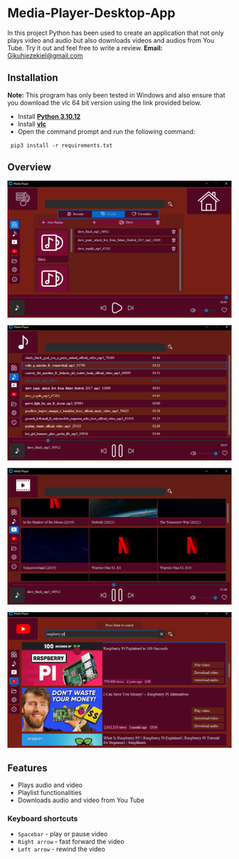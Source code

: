 # **Media-Player-Desktop-App**
In this project Python has been used to create an application that not only plays video and audio but also downloads videos and audios from You Tube. Try it out and feel free to write a review.
**Email:** Gikuhiezekiel@gmail.com

## **Installation**
**Note:** This program has only been tested in Windows and also ensure that you download the vlc 64 bit version using the link provided below.
- Install **[Python 3.10.12](https://www.python.org/downloads/release/python-31012/)**
- Install **[vlc](https://get.videolan.org/vlc/3.0.18/win64/vlc-3.0.18-win64.exe)**
- Open the command prompt and run the following command:
 ``` 
  pip3 install -r requirements.txt 
  ```

## **Overview**
![Home](Screenshots/playlist.PNG)

![Music](Screenshots/songs.PNG)

![Video](Screenshots/videos.PNG)

![You Tube](Screenshots/youtube.PNG)

## **Features**
- Plays audio and video
- Playlist functionalities
- Downloads audio and video from You Tube

### Keyboard shortcuts
- ` Spacebar ` - play or pause video
- ` Right arrow ` - fast forward the video 
- ` Left arrow ` - rewind the video